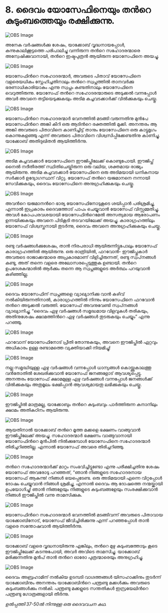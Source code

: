 # 8. ദൈവം യോസേഫിനെയും തന്‍റെ കുടുംബത്തെയും രക്ഷിക്കുന്നു.

![OBS Image](https://cdn.door43.org/obs/jpg/360px/obs-en-08-01.jpg)

അനേക വര്‍ഷങ്ങള്‍ക്കു ശേഷം, യാക്കോബ് വൃദ്ധനായപ്പോള്‍, കന്നുകാലിക്കൂട്ടത്തെ പരിപാലിച്ചു വന്നിരുന്ന തന്‍റെ സഹോദരന്മാരെ അന്വേഷിക്കുവാനായി, തന്‍റെ ഇഷ്ടപുത്രന്‍ ആയിരുന്ന യോസേഫിനെ അയച്ചു.

![OBS Image](https://cdn.door43.org/obs/jpg/360px/obs-en-08-02.jpg)

യോസേഫിന്‍റെ സഹോദരന്മാര്‍, അവരുടെ പിതാവ് യോസേഫിനെ വളരെയധികം സ്നേഹിച്ചതിനാലും തന്‍റെ  സ്വപ്നത്തില്‍ താനവര്‍ക്കു ഭരണാധികാരിയാകും എന്നു സ്വപ്നം കണ്ടതിനാലും യോസേഫിനെ വെറുത്തിരുന്നു. യോസേഫ് തന്‍റെ സഹോദരന്മാരുടെ അടുക്കല്‍ വന്നപ്പോള്‍ അവര്‍ അവനെ തട്ടിയെടുക്കുകയും അടിമ കച്ചവടക്കാര്‍ക്ക് വില്‍ക്കുകയും ചെയ്തു.

![OBS Image](https://cdn.door43.org/obs/jpg/360px/obs-en-08-03.jpg)

യോസേഫിന്‍റെ സഹോദരന്മാര്‍ ഭവനത്തില്‍ മടങ്ങി വരുന്നതിനു മുന്‍പേ യോസേഫിന്‍റെ അങ്കി കീറി ഒരു ആടിന്‍റെ രക്തത്തില്‍ മുക്കി. അനന്തരം ആ അങ്കി അവരുടെ പിതാവിനെ കാണിച്ചിട്ട് താനും യോസേഫിനെ ഒരു കാട്ടുമൃഗം കൊന്നുകളഞ്ഞു എന്ന് അവരുടെ പിതാവിനെ വിശ്വസിപ്പിക്കേണ്ടതിനു കാണിച്ചു. യാക്കോബ് അതിദുഖിതന്‍ ആയിത്തീര്‍ന്നു.

![OBS Image](https://cdn.door43.org/obs/jpg/360px/obs-en-08-04.jpg)

അടിമ കച്ചവടക്കാര്‍ യോസേഫിനെ ഈജിപ്തിലേക്ക് കൊണ്ടുപോയി. ഈജിപ്ത് നൈല്‍ നദീതീരത്ത് സ്ഥിതിചെയ്തിരുന്ന ഒരു വലിയ, ശക്തമായ രാജ്യം ആയിരുന്നു. അടിമ കച്ചവടക്കാര്‍ യോസേഫിനെ ഒരു അടിമയായി ധനികനായ സര്‍ക്കാര്‍ ഉദ്യോഗസ്ഥന് വിറ്റു. യോസേഫ് തന്‍റെ യജമാനനെ നന്നായി സേവിക്കുകയും, ദൈവം യോസേഫിനെ അനുഗ്രഹിക്കുകയും ചെയ്തു.

![OBS Image](https://cdn.door43.org/obs/jpg/360px/obs-en-08-05.jpg)

അവന്‍റെ യജമാനന്‍റെ ഭാര്യ യോസേഫിനോടുകൂടെ ശയിപ്പാന്‍ പരിശ്രമിച്ചു, എന്നാല്‍ ഇപ്രകാരം ദൈവത്തോട് പാപം ചെയ്യുവാന്‍ യോസേഫ് വിസ്സമ്മതിച്ചു. അവള്‍ കോപപരവശയായി യോസേഫിന്‍റെമേല്‍ അസത്യമായ ആരോപണം ഉന്നയിക്കുകയും അവനെ പിടികൂടി തടവറയിലേക്ക് അയച്ചു. കാരാഗ്രഹത്തിലും യോസേഫ് വിശ്വസ്തനായി തുടര്‍ന്നു, ദൈവം അവനെ അനുഗ്രഹിക്കുകയും ചെയ്തു. 

![OBS Image](https://cdn.door43.org/obs/jpg/360px/obs-en-08-06.jpg)

രണ്ടു വര്‍ഷങ്ങള്‍ക്കുശേഷം, താന്‍ നിരപരാധി ആയിരുന്നിട്ടുപോലും യോസേഫ് കാരാഗ്രഹത്തില്‍ ആയിരുന്നു. ഒരു രാത്രിയില്‍, ഫറവോന്‍- ഈജിപ്തുകാര്‍ അവരുടെ രാജാക്കന്മാരെ അപ്രകാരമാണ് വിളിച്ചിരുന്നത്, രണ്ടു സ്വപ്‌നങ്ങള്‍ കണ്ടു, അത് തന്നെ വളരെ അലോസരപ്പെടുത്തുക ഉണ്ടായി. തന്‍റെ ഉപദേശകന്മാരില്‍ ആര്‍ക്കും തന്നെ ആ സ്വപ്നങ്ങളുടെ അര്‍ത്ഥം പറയുവാന്‍ കഴിഞ്ഞില്ല.

![OBS Image](https://cdn.door43.org/obs/jpg/360px/obs-en-08-07.jpg)

ദൈവം യോസേഫിന് സ്വപ്നങ്ങളെ വ്യാഖ്യാനിക്കു വാന്‍ കഴിവ് നല്‍കിയിരുന്നതിനാല്‍, കാരാഗ്രഹത്തില്‍ നിന്നും യോസേഫിനെ ഫറവോന്‍ തന്‍റെ അടുക്കല്‍ വരുത്തി. യോസേഫ് അവനുവേണ്ടി സ്വപ്‌നങ്ങള്‍ വ്യാഖ്യാനിച്ചു, “ദൈവം ഏഴു വര്‍ഷങ്ങള്‍ സമൃദ്ധമായ വിളവുകള്‍ തരികയും, അതിനുശേഷം ക്ഷാമത്തിന്‍റെ ഏഴു വര്‍ഷങ്ങള്‍ തുടരുകയും ചെയ്യും” എന്നു പറഞ്ഞു.

![OBS Image](https://cdn.door43.org/obs/jpg/360px/obs-en-08-08.jpg)

ഫറവോന് യോസേഫിനോട് പ്രീതി തോന്നുകയും, അവനെ ഈജിപ്തില്‍ ഏറ്റവും അധികാരം ഉള്ള രണ്ടാമത്തെ വ്യക്തിയാക്കി നിയമിച്ചു!

![OBS Image](https://cdn.door43.org/obs/jpg/360px/obs-en-08-09.jpg)

നല്ല സമൃദ്ധിയുള്ള ഏഴു വര്‍ഷങ്ങള്‍ വന്നപ്പോള്‍  ധാന്യങ്ങള്‍ കൊയ്ത്തുകാലത്തു വന്‍തോതില്‍ ശേഖരിക്കുവാന്‍ യോസേഫ് ജനങ്ങളോട് ആവശ്യപ്പെട്ടു. അനന്തരം യോസേഫ് ക്ഷാമമുള്ള  ഏഴു വര്‍ഷങ്ങള്‍ വന്നപ്പോള്‍  ജനങ്ങള്‍ക്ക് വില്‍ക്കുകയും അതുമൂലം ഭക്ഷിപ്പാന്‍ ആവശ്യമായതു ലഭിക്കുകയും ചെയ്തു. 

![OBS Image](https://cdn.door43.org/obs/jpg/360px/obs-en-08-10.jpg)

ഈജിപ്തില്‍ മാത്രമല്ല, യാക്കോബും തന്‍റെ കുടുംബവും പാര്‍ത്തിരുന്ന കനാനിലും ക്ഷാമം അതികഠിനം ആയിരുന്നു.

![OBS Image](https://cdn.door43.org/obs/jpg/360px/obs-en-08-11.jpg)

ആയതിനാല്‍ യാക്കോബ് തന്‍റെ മൂത്ത മക്കളെ ഭക്ഷണം വാങ്ങുവാന്‍ ഈജിപ്തിലേക്ക് അയച്ചു. സഹോദരന്മാര്‍  ഭക്ഷണം വാങ്ങുവാനായി യോസേഫിന്‍റെ മുന്‍പില്‍  നില്‍ക്കുമ്പോള്‍ യോസേഫിനെ സഹോദരന്മാര്‍  തിരിച്ചറിഞ്ഞില്ല. എന്നാല്‍ യോസേഫ് അവരെ തിരിച്ചറിഞ്ഞു.

![OBS Image](https://cdn.door43.org/obs/jpg/360px/obs-en-08-12.jpg)

തന്‍റെ സഹോദരന്മാര്‍ക്ക് മാറ്റം സംഭവിച്ചിട്ടുണ്ടോ എന്നു പരീക്ഷിച്ചതിനു ശേഷം യോസേഫ് അവരോടു പറഞ്ഞത്, “ഞാന്‍ നിങ്ങളുടെ സഹോദരനായ യോസേഫ് ആകുന്നു! നിങ്ങള്‍ ഭയപ്പെടേണ്ട. ഒരു അടിമയായി എന്നെ വിറ്റപ്പോള്‍ ദോഷം ചെയ്യുവാന്‍ നിങ്ങള്‍ ശ്രമിച്ചു, എന്നാല്‍ ദൈവം ആ ദോഷത്തെ നന്മയ്ക്കായി ഉപയോഗിച്ചു! ഞാന്‍ നിങ്ങളേയും നിങ്ങളുടെ കുടുംബങ്ങളേയും സംരക്ഷിക്കുവാന്‍ നിങ്ങള്‍ ഈജിപ്തില്‍ വന്നു താമസിക്കുക. 

![OBS Image](https://cdn.door43.org/obs/jpg/360px/obs-en-08-13.jpg)

യോസേഫിന്‍റെ സഹോദരന്മാര്‍ ഭവനത്തില്‍  മടങ്ങിവന്ന് അവരുടെ പിതാവായ യാക്കോബിനോട്, യോസേഫ് ജീവിച്ചിരിക്കുന്നു എന്ന് പറഞ്ഞപ്പോള്‍ താന്‍ വളരെ സന്തോഷവാന്‍ ആയിത്തീര്‍ന്നു.

![OBS Image](https://cdn.door43.org/obs/jpg/360px/obs-en-08-14.jpg)

യാക്കോബ് വളരെ വൃദ്ധനായിരുന്നു എങ്കിലും, തന്‍റെ മുഴു കുടുംബത്തോടും കൂടെ ഈജിപ്തിലേക്ക് കടന്നുപോയി, അവര്‍ അവിടെ താമസിച്ചു. യാക്കോബ് മരിക്കുന്നതിനു മുന്‍പ് താന്‍ തന്‍റെ ഓരോ പുത്രന്മാരെയും അനുഗ്രഹിച്ചു.

![OBS Image](https://cdn.door43.org/obs/jpg/360px/obs-en-08-15.jpg)

ദൈവം അബ്രഹാമിന് നല്‍കിയ ഉടമ്പടി വാഗ്ദത്തങ്ങള്‍ യിസഹാക്കിനും തുടര്‍ന്ന് യാക്കോബിനും അനന്തരം യാക്കോബിന്‍റെ പന്ത്രണ്ടു മക്കള്‍ക്കും അവരുടെ കുടുംബങ്ങള്‍ക്കും നല്‍കി. പന്ത്രണ്ടു മക്കളുടെ സന്തതികള്‍ ഇസ്രയേലിന്‍റെ പന്ത്രണ്ടു ഗോത്രങ്ങളായി തീര്‍ന്നു.

_ഉല്‍പ്പത്തി 37-50ല്‍ നിന്നുള്ള ഒരു ദൈവവചന കഥ._
